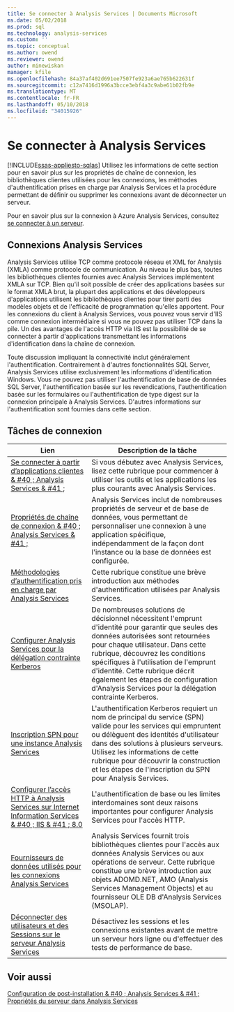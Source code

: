 ```yaml
---
title: Se connecter à Analysis Services | Documents Microsoft
ms.date: 05/02/2018
ms.prod: sql
ms.technology: analysis-services
ms.custom: ''
ms.topic: conceptual
ms.author: owend
ms.reviewer: owend
author: minewiskan
manager: kfile
ms.openlocfilehash: 84a37af402d691ee7507fe923a6ae765b622631f
ms.sourcegitcommit: c12a7416d1996a3bcce3ebf4a3c9abe61b02fb9e
ms.translationtype: MT
ms.contentlocale: fr-FR
ms.lasthandoff: 05/10/2018
ms.locfileid: "34015926"
---
```

# <a name="connect-to-analysis-services"></a>Se connecter à Analysis Services
[!INCLUDE[ssas-appliesto-sqlas](../../includes/ssas-appliesto-sqlas.md)]
  Utilisez les informations de cette section pour en savoir plus sur les propriétés de chaîne de connexion, les bibliothèques clientes utilisées pour les connexions, les méthodes d'authentification prises en charge par Analysis Services et la procédure permettant de définir ou supprimer les connexions avant de déconnecter un serveur.  

Pour en savoir plus sur la connexion à Azure Analysis Services, consultez [se connecter à un serveur](https://docs.microsoft.com/azure/analysis-services/analysis-services-connect).
  
## <a name="analysis-services-connections"></a>Connexions Analysis Services  
 Analysis Services utilise TCP comme protocole réseau et XML for Analysis (XMLA) comme protocole de communication. Au niveau le plus bas, toutes les bibliothèques clientes fournies avec Analysis Services implémentent XMLA sur TCP. Bien qu'il soit possible de créer des applications basées sur le format XMLA brut, la plupart des applications et des développeurs d'applications utilisent les bibliothèques clientes pour tirer parti des modèles objets et de l'efficacité de programmation qu'elles apportent. Pour les connexions du client à Analysis Services, vous pouvez vous servir d'IIS comme connexion intermédiaire si vous ne pouvez pas utiliser TCP dans la pile. Un des avantages de l'accès HTTP via IIS est la possibilité de se connecter à partir d'applications transmettant les informations d'identification dans la chaîne de connexion.  
  
 Toute discussion impliquant la connectivité inclut généralement l'authentification. Contrairement à d'autres fonctionnalités SQL Server, Analysis Services utilise exclusivement les informations d'identification Windows. Vous ne pouvez pas utiliser l'authentification de base de données SQL Server, l'authentification basée sur les revendications, l'authentification basée sur les formulaires ou l'authentification de type digest sur la connexion principale à Analysis Services. D'autres informations sur l'authentification sont fournies dans cette section.  
  
##  <a name="bkmk_clientApps"></a> Tâches de connexion  
  
|Lien|Description de la tâche|  
|----------|----------------------|  
|[Se connecter à partir d’applications clientes & #40 ; Analysis Services & #41 ;](../../analysis-services/instances/connect-from-client-applications-analysis-services.md)|Si vous débutez avec Analysis Services, lisez cette rubrique pour commencer à utiliser les outils et les applications les plus courants avec Analysis Services.|  
|[Propriétés de chaîne de connexion & #40 ; Analysis Services & #41 ;](../../analysis-services/instances/connection-string-properties-analysis-services.md)|Analysis Services inclut de nombreuses propriétés de serveur et de base de données, vous permettant de personnaliser une connexion à une application spécifique, indépendamment de la façon dont l'instance ou la base de données est configurée.|  
|[Méthodologies d’authentification pris en charge par Analysis Services](../../analysis-services/instances/authentication-methodologies-supported-by-analysis-services.md)|Cette rubrique constitue une brève introduction aux méthodes d'authentification utilisées par Analysis Services.|  
|[Configurer Analysis Services pour la délégation contrainte Kerberos](../../analysis-services/instances/configure-analysis-services-for-kerberos-constrained-delegation.md)|De nombreuses solutions de décisionnel nécessitent l'emprunt d'identité pour garantir que seules des données autorisées sont retournées pour chaque utilisateur. Dans cette rubrique, découvrez les conditions spécifiques à l'utilisation de l'emprunt d'identité. Cette rubrique décrit également les étapes de configuration d'Analysis Services pour la délégation contrainte Kerberos.|  
|[Inscription SPN pour une instance Analysis Services](../../analysis-services/instances/spn-registration-for-an-analysis-services-instance.md)|L'authentification Kerberos requiert un nom de principal du service (SPN) valide pour les services qui empruntent ou délèguent des identités d'utilisateur dans des solutions à plusieurs serveurs. Utilisez les informations de cette rubrique pour découvrir la construction et les étapes de l'inscription du SPN pour Analysis Services.|  
|[Configurer l’accès HTTP à Analysis Services sur Internet Information Services & #40 ; IIS & #41 ; 8.0](../../analysis-services/instances/configure-http-access-to-analysis-services-on-iis-8-0.md)|L'authentification de base ou les limites interdomaines sont deux raisons importantes pour configurer Analysis Services pour l'accès HTTP.|  
|[Fournisseurs de données utilisés pour les connexions Analysis Services](../../analysis-services/instances/data-providers-used-for-analysis-services-connections.md)|Analysis Services fournit trois bibliothèques clientes pour l'accès aux données Analysis Services ou aux opérations de serveur. Cette rubrique constitue une brève introduction aux objets ADOMD.NET, AMO (Analysis Services Management Objects) et au fournisseur OLE DB d'Analysis Services (MSOLAP).|  
|[Déconnecter des utilisateurs et des Sessions sur le serveur Analysis Services](../../analysis-services/instances/disconnect-users-and-sessions-on-analysis-services-server.md)|Désactivez les sessions et les connexions existantes avant de mettre un serveur hors ligne ou d'effectuer des tests de performance de base.|  
  
## <a name="see-also"></a>Voir aussi  
 [Configuration de post-installation & #40 ; Analysis Services & #41 ;](../../analysis-services/instances/post-install-configuration-analysis-services.md)   
 [Propriétés du serveur dans Analysis Services](../../analysis-services/server-properties/server-properties-in-analysis-services.md)   
  
  
